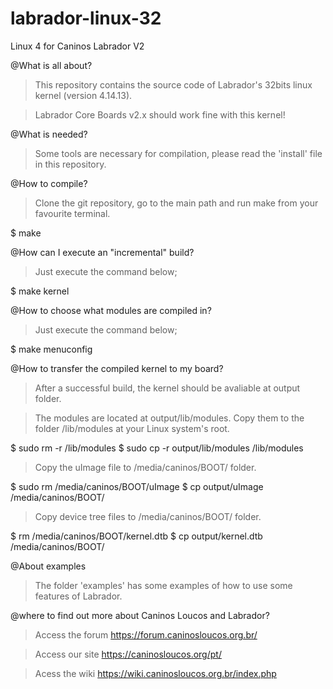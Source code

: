# labrador-linux-32
Linux 4 for Caninos Labrador V2

@What is all about?
>This repository contains the source code of Labrador's 32bits linux kernel (version 4.14.13).

>Labrador Core Boards v2.x should work fine with this kernel!

@What is needed?
>Some tools are necessary for compilation, please read the 'install' file in this repository.

@How to compile?
>Clone the git repository, go to the main path and run make from your favourite terminal.

$ make

@How can I execute an "incremental" build?
>Just execute the command below;

$ make kernel

@How to choose what modules are compiled in?
>Just execute the command below;

$ make menuconfig

@How to transfer the compiled kernel to my board?

>After a successful build, the kernel should be avaliable at output folder.

>The modules are located at output/lib/modules. Copy them to the folder /lib/modules at your Linux system's root.

$ sudo rm -r /lib/modules
$ sudo cp -r output/lib/modules /lib/modules

>Copy the uImage file to /media/caninos/BOOT/ folder.

$ sudo rm /media/caninos/BOOT/uImage
$ cp output/uImage /media/caninos/BOOT/

>Copy device tree files to /media/caninos/BOOT/ folder.

$ rm /media/caninos/BOOT/kernel.dtb
$ cp output/kernel.dtb /media/caninos/BOOT/

@About examples

>The folder 'examples' has some examples of how to use some features of Labrador. 

@where to find out more about Caninos Loucos and Labrador?

>Access the forum https://forum.caninosloucos.org.br/

>Access our site https://caninosloucos.org/pt/

>Acess the wiki https://wiki.caninosloucos.org.br/index.php


